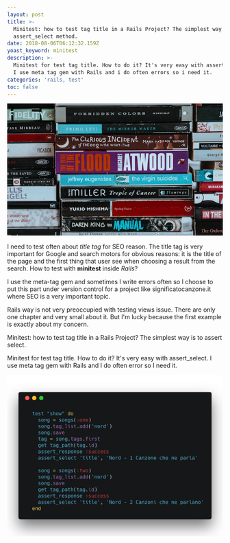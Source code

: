 ```yaml
---
layout: post
title: >-
  Minitest: how to test tag title in a Rails Project? The simplest way is using
  assert_select method.
date: 2018-08-06T06:12:32.159Z
yoast_keyword: minitest
description: >-
  Minitest for test tag title. How to do it? It's very easy with assert_select.
  I use meta tag gem with Rails and i do often errors so i need it.
categories: 'rails, test'
toc: false
---
```

![Minitest with Rails - list of title books](/images/uploads/annie-spratt-303944-unsplash.jpg)

I need to test often about _title tag_ for SEO reason. The title tag is very important for Google and search motors for obvious reasons: it is the title of the page and the first thing that user see when choosing a result from the search. How to test with **minitest** inside *Rails*?

I use the meta-tag gem and sometimes I write errors often so I choose to put this part under version control for a project like significatocanzone.it where SEO is a very important topic.

Rails way is not very preoccupied with testing views issue. There are only one chapter and very small about it. But I'm lucky because the first example is exactly about my concern.

Minitest: how to test tag title in a Rails Project? The simplest way is to assert select.

Minitest for test tag title. How to do it? It's very easy with assert_select. I use meta tag gem with Rails and I do often error so I need it.

![Assert select rails minitest](/images/uploads/assert-select-rails.png)
